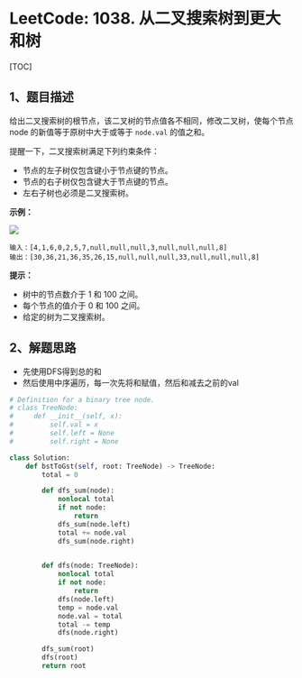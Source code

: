 # LeetCode: 1038. 从二叉搜索树到更大和树

[TOC]

## 1、题目描述

给出二叉搜索树的根节点，该二叉树的节点值各不相同，修改二叉树，使每个节点 node 的新值等于原树中大于或等于 `node.val` 的值之和。

提醒一下，二叉搜索树满足下列约束条件：

- 节点的左子树仅包含键小于节点键的节点。
- 节点的右子树仅包含键大于节点键的节点。
- 左右子树也必须是二叉搜索树。

**示例：**

![](https://assets.leetcode-cn.com/aliyun-lc-upload/uploads/2019/05/03/tree.png)

```
输入：[4,1,6,0,2,5,7,null,null,null,3,null,null,null,8]
输出：[30,36,21,36,35,26,15,null,null,null,33,null,null,null,8]
```

**提示：**

- 树中的节点数介于 1 和 100 之间。
- 每个节点的值介于 0 和 100 之间。
- 给定的树为二叉搜索树。

## 2、解题思路

- 先使用DFS得到总的和
- 然后使用中序遍历，每一次先将和赋值，然后和减去之前的val



```python
# Definition for a binary tree node.
# class TreeNode:
#     def __init__(self, x):
#         self.val = x
#         self.left = None
#         self.right = None

class Solution:
    def bstToGst(self, root: TreeNode) -> TreeNode:
        total = 0

        def dfs_sum(node):
            nonlocal total
            if not node:
                return
            dfs_sum(node.left)
            total += node.val
            dfs_sum(node.right)
            

        def dfs(node: TreeNode):
            nonlocal total
            if not node:
                return
            dfs(node.left)
            temp = node.val
            node.val = total
            total -= temp
            dfs(node.right)

        dfs_sum(root)
        dfs(root)
        return root
```

